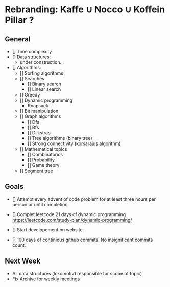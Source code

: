 # Rebranding: Kaffe ∪ Nocco ∪ Koffein Pillar ?

## General

- [] Time complexity
- [] Data structures:
    - under construction..
- [] Algorithms:
    - [] Sorting algorithms
    - [] Searches
        - [] Binary search
        - [] Linear search
    - [] Greedy
    - [] Dynamic programming
        - Knapsack 
    - [] Bit manipulation
    - [] Graph algorithms
        - [] Dfs
        - [] Bfs
        - [] Dijkstras
        - [] Tree algorithms (binary tree)
        - [] Strong connectivity (korsarajus algorithm)
    - [] Mathematical topics
        - [] Combinatorics
        - [] Probability
        - [] Game theory
    - [] Segment tree

## Goals

- [] Attempt every advent of code problem for at least three hours per person or until completion.

- [] Complet leetcode 21 days of dynamic programming https://leetcode.com/study-plan/dynamic-programming/

- [] Start developement on website

- [] 100 days of continious github commits. No insignificant commits count. 

## Next Week

- All data structures (lokomotiv1 responsible for scope of topic)
- Fix Archive for weekly meetings


